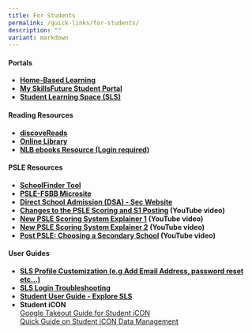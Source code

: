 ```yaml
---
title: For Students
permalink: /quick-links/for-students/
description: ""
variant: markdown
---
```

#### Portals

* [**Home-Based Learning**](https://sites.google.com/moe.edu.sg/gesps-hbl/home?authuser=1)
* [**My SkillsFuture Student Portal**](https://www.myskillsfuture.gov.sg/content/student/en/primary.html)
* [**Student Learning Space (SLS)**](https://vle.learning.moe.edu.sg/login)


#### Reading Resources

*   [**discoveReads**](http://www.nlb.gov.sg/discovereads/)
*   [**Online Library**](https://schoolibrary.moe.edu.sg/ganengsengpri/cgi-bin/spydus.exe/MSGTRN/WPAC/HOME)
*   [**NLB ebooks Resource (Login required)**](http://eresources.nlb.gov.sg/main/Browse?browseBy=children)

#### PSLE Resources

*   [**SchoolFinder Tool**](https://moe.gov.sg/schoolfinder)
*   [**PSLE-FSBB Microsite**](https://go.gov.sg/pslefsbb)
*   [**Direct School Admission (DSA) - Sec Website**](https://www.moe.gov.sg/dsa-sec)
*   **[Changes to the PSLE Scoring and S1 Posting](https://www.youtube.com/watch?v=XNhLvEk_B90&amp;t=12s)&nbsp;(YouTube video)**
*   **[New PSLE Scoring System Explainer 1](https://go.gov.sg/psle-explainer-1)&nbsp;(YouTube video)**
*   **[New PSLE Scoring System Explainer 2](https://go.gov.sg/psle-explainer-2)&nbsp;(YouTube video)**
*   **[Post PSLE: Choosing a Secondary School](https://go.gov.sg/postpsle-choosing-a-secondary-school)&nbsp;(YouTube video)**

#### User Guides
* [**SLS Profile Customization (e.g Add Email Address, password reset etc...)**](https://www.learning.moe.edu.sg/student-user-guide/customise/set-password-reset-email-address/)
* [**SLS Login Troubleshooting**](https://www.learning.moe.edu.sg/login-troubleshooting/authentication/index/)
* [**Student User Guide - Explore SLS**](https://www.learning.moe.edu.sg/student-user-guide/index/)
* **Student iCON**<br>
[Google Takeout Guide for Student iCON ](/files/For_Graduating_Students__Google_Takeout_Guide_for_Student_iCON__2024_.pdf)<br>
[Quick Guide on Student iCON Data Management](/files/For_Student_All_Levels__Quick_Guide_on_Student_iCON_Data_Management.pdf)